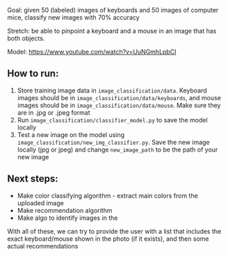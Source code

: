 Goal: given 50 (labeled) images of keyboards and 50 images of computer mice,
classify new images with 70% accuracy

Stretch: be able to pinpoint a keyboard and a mouse in an image that has both
objects.

Model: https://www.youtube.com/watch?v=UuNGmhLpbCI

## How to run:

1. Store training image data in `image_classification/data`. Keyboard images
   should be in `image_classification/data/keyboards`, and mouse images should
   be in `image_classification/data/mouse`. Make sure they are in .jpg or .jpeg
   format
2. Run `image_classification/classifier_model.py` to save the model locally
3. Test a new image on the model using
   `image_classification/new_img_classifier.py`. Save the new image locally (jpg
   or jpeg) and change `new_image_path` to be the path of your new image

## Next steps:

- Make color classifying algorithm - extract main colors from the uploaded image
- Make recommendation algorithm
- Make algo to identify images in the

With all of these, we can try to provide the user with a list that includes the
exact keyboard/mouse shown in the photo (if it exists), and then some actual
recommendations
